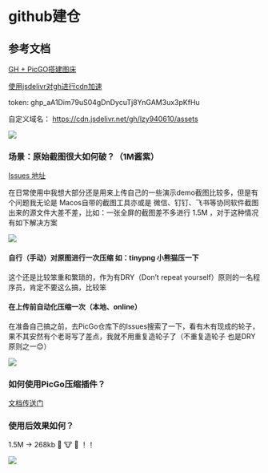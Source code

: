 
# github建仓

## 参考文档

[GH + PicGO搭建图床](https://zhuanlan.zhihu.com/p/353775844)

[使用jsdelivr对gh进行cdn加速](https://www.jsdelivr.com/?docs=gh ) 

token: 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

自定义域名： https://cdn.jsdelivr.net/gh/lzy940610/assets

![](https://cdn.jsdelivr.net/gh/lzy940610/assets/img/20220508162036.png)

### 场景：原始截图很大如何破？（1M酱紫）

[Issues 地址](https://github.com/Molunerfinn/PicGo/issues/532)


在日常使用中我想大部分还是用来上传自己的一些演示demo截图比较多，但是有个问题我无论是 Macos自带的截图工具亦或是 微信、钉钉、飞书等协同软件截图出来的源文件大差不差，比如：一张全屏的截图差不多进行 1.5M ，对于这种情况有如下解决方案

![](https://raw.githubusercontent.com/lzy940610/assets/main/img/20220504171503.png)

#### 自行（手动）对原图进行一次压缩 如：tinypng 小熊猫压一下

这个还是比较笨重和繁琐的，作为有DRY（Don’t repeat yourself）原则的一名程序员，肯定不要这么搞，比较笨

#### 在上传前自动化压缩一次（本地、online）

在准备自己搞之前，去PicGo仓库下的Issues搜索了一下，看有木有现成的轮子，果不其安然有个老哥写了差点，我就不用重复造轮子了（不重复造轮子 也是DRY原则之一😊）

![](https://raw.githubusercontent.com/lzy940610/assets/main/img/20220504172139.png)

### 如何使用PicGo压缩插件？

[文档传送门](https://github.com/JuZiSang/picgo-plugin-compress)

### 使用后效果如何？

1.5M -> 268kb  🐼 🐮 🍺 ！！

![](https://raw.githubusercontent.com/lzy940610/assets/main/img/20220504172449.png)




